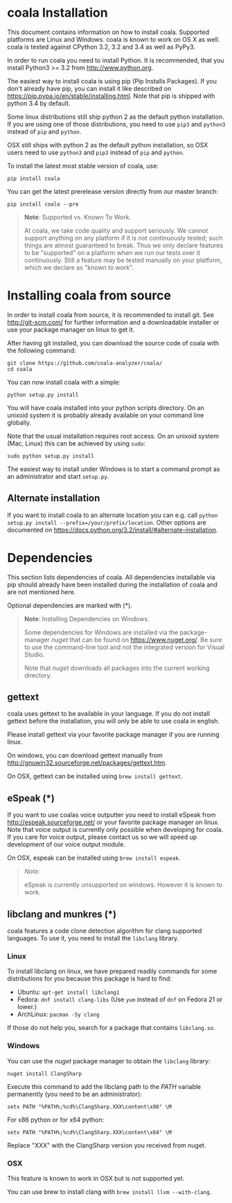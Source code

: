 # coala Installation

This document contains information on how to install coala. Supported platforms
are Linux and Windows. coala is known to work on OS X as well. coala is tested
against CPython 3.2, 3.2 and 3.4 as well as PyPy3.

In order to run coala you need to install Python. It is recommended, that
you install Python3 >= 3.2 from http://www.python.org.

The easiest way to install coala is using pip (Pip Installs Packages). If you
don't already have pip, you can install it like described on
<https://pip.pypa.io/en/stable/installing.html>. Note that pip is shipped with
python 3.4 by default.

Some linux distributions still ship python 2 as the default python installation.
If you are using one of those distributions, you need to use `pip3` and
`python3` instead of `pip` and `python`.

OSX still ships with python 2 as the default python installation, so OSX users
need to use `python3` and `pip3` instead of `pip` and `python`.

To install the latest most stable version of coala, use:

```
pip install coala
```

You can get the latest prerelease version directly from our master branch:

```
pip install coala --pre
```

> **Note**: Supported vs. Known To Work.
>
> At coala, we take code quality and support seriously. We cannot support
> anything on any platform if it is not continuously tested; such things are
> almost guaranteed to break. Thus we only declare features to be "supported"
> on a platform when we run our tests over it continuously. Still a feature may
> be tested manually on your platform, which we declare as "known to work".

# Installing coala from source

In order to install coala from source, it is recommended to install git. See
<http://git-scm.com/> for further information and a downloadable installer or
use your package manager on linux to get it.

After having git installed, you can download the source code of coala with the
following command:

```
git clone https://github.com/coala-analyzer/coala/
cd coala
```

You can now install coala with a simple:

```
python setup.py install
```

You will have coala installed into your python scripts directory. On an unixoid
system it is probably already available on your command line globally.

Note that the usual installation requires root access. On an unixoid system
(Mac, Linux) this can be achieved by using `sudo`:

```sudo python setup.py install```

The easiest way to install under Windows is to start a command prompt as an
administrator and start `setup.py`.

## Alternate installation

If you want to install coala to an alternate location you can e.g. call
`python setup.py install --prefix=/your/prefix/location`. Other options are
documented on <https://docs.python.org/3.2/install/#alternate-installation>.

# Dependencies

This section lists dependencies of coala. All dependencies installable via pip
should already have been installed during the installation of coala and are
not mentioned here.

Optional dependencies are marked with (*).

> **Note**: Installing Dependencies on Windows.
>
> Some dependencies for Windows are installed via the package-manager *nuget*
> that can be found on <https://www.nuget.org/>. Be sure to use the
> command-line tool and not the integrated version for Visual Studio.
>
> Note that *nuget* downloads all packages into the current working directory.

## gettext

coala uses gettext to be available in your language. If you do not install
gettext before the installation, you will only be able to use coala in english.

Please install gettext via your favorite package manager if you are running
linux.

On windows, you can download gettext manually from
<http://gnuwin32.sourceforge.net/packages/gettext.htm>.

On OSX, gettext can be installed using `brew install gettext`.

## eSpeak (*)

If you want to use coalas voice outputter you need to install eSpeak from
<http://espeak.sourceforge.net/> or your favorite package manager on linux. Note
that voice output is currently only possible when developing for coala. If
you care for voice output, please contact us so we will speed up development
of our voice output module.

On OSX, espeak can be installed using `brew install espeak`.

> *Note*:
>
> eSpeak is currently unsupported on windows. However it is known to work.

## libclang and munkres (*)

coala features a code clone detection algorithm for clang supported languages.
To use it, you need to install the `libclang` library.

### Linux

To install libclang on linux, we have prepared readily commands for some
distributions for you because this package is hard to find:

 * Ubuntu: `apt-get install libclang1`
 * Fedora: `dnf install clang-libs` (Use `yum` instead of `dnf` on Fedora 21 or
   lower.)
 * ArchLinux: `pacman -Sy clang`

If those do not help you, search for a package that contains `libclang.so`.

### Windows

You can use the *nuget* package manager to obtain the `libclang` library:

```nuget install ClangSharp```

Execute this command to add the libclang path to the *PATH* variable
permanently (you need to be an administrator):

```setx PATH "%PATH%;%cd%\ClangSharp.XXX\content\x86" \M```

For x86 python or for x64 python:

```setx PATH "%PATH%;%cd%\ClangSharp.XXX\content\x64" \M```

Replace "XXX" with the ClangSharp version you received from nuget.

### OSX

This feature is known to work in OSX but is not supported yet.

You can use brew to install clang with `brew install llvm --with-clang`.
